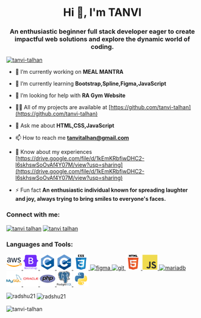 <h1 align="center">Hi 👋, I'm TANVI</h1>
<h3 align="center">An enthusiastic beginner full stack developer eager to create impactful web solutions and explore the dynamic world of coding.</h3>

<p align="left"> <a href="https://github.com/ryo-ma/github-profile-trophy"><img src="https://github-profile-trophy.vercel.app/?username=tanvi-talhan" alt="tanvi-talhan" /></a> </p>

- 🔭 I’m currently working on **MEAL MANTRA**

- 🌱 I’m currently learning **Bootstrap,Spline,Figma,JavaScript**

- 🤝 I’m looking for help with **RA Gym Website**

- 👨‍💻 All of my projects are available at [https://github.com/tanvi-talhan](https://github.com/tanvi-talhan)

- 💬 Ask me about **HTML,CSS,JavaScript**

- 📫 How to reach me **tanvitalhan@gmail.com**

- 📄 Know about my experiences [https://drive.google.com/file/d/1kEmKRbfiwDHC2-l6skhswSoOvAf4Y07M/view?usp=sharing](https://drive.google.com/file/d/1kEmKRbfiwDHC2-l6skhswSoOvAf4Y07M/view?usp=sharing)

- ⚡ Fun fact **An enthusiastic individual known for spreading laughter and joy, always trying to bring smiles to everyone's faces.**

<h3 align="left">Connect with me:</h3>
<p align="left">
<a href="https://linkedin.com/in/tanvi talhan" target="blank"><img align="center" src="https://raw.githubusercontent.com/rahuldkjain/github-profile-readme-generator/master/src/images/icons/Social/linked-in-alt.svg" alt="tanvi talhan" height="30" width="40" /></a>
<a href="https://www.leetcode.com/tanvi talhan" target="blank"><img align="center" src="https://raw.githubusercontent.com/rahuldkjain/github-profile-readme-generator/master/src/images/icons/Social/leet-code.svg" alt="tanvi talhan" height="30" width="40" /></a>
</p>

<h3 align="left">Languages and Tools:</h3>
<p align="left"> <a href="https://aws.amazon.com" target="_blank" rel="noreferrer"> <img src="https://raw.githubusercontent.com/devicons/devicon/master/icons/amazonwebservices/amazonwebservices-original-wordmark.svg" alt="aws" width="40" height="40"/> </a> <a href="https://getbootstrap.com" target="_blank" rel="noreferrer"> <img src="https://raw.githubusercontent.com/devicons/devicon/master/icons/bootstrap/bootstrap-plain-wordmark.svg" alt="bootstrap" width="40" height="40"/> </a> <a href="https://www.cprogramming.com/" target="_blank" rel="noreferrer"> <img src="https://raw.githubusercontent.com/devicons/devicon/master/icons/c/c-original.svg" alt="c" width="40" height="40"/> </a> <a href="https://www.w3schools.com/cpp/" target="_blank" rel="noreferrer"> <img src="https://raw.githubusercontent.com/devicons/devicon/master/icons/cplusplus/cplusplus-original.svg" alt="cplusplus" width="40" height="40"/> </a> <a href="https://www.w3schools.com/css/" target="_blank" rel="noreferrer"> <img src="https://raw.githubusercontent.com/devicons/devicon/master/icons/css3/css3-original-wordmark.svg" alt="css3" width="40" height="40"/> </a> <a href="https://www.figma.com/" target="_blank" rel="noreferrer"> <img src="https://www.vectorlogo.zone/logos/figma/figma-icon.svg" alt="figma" width="40" height="40"/> </a> <a href="https://git-scm.com/" target="_blank" rel="noreferrer"> <img src="https://www.vectorlogo.zone/logos/git-scm/git-scm-icon.svg" alt="git" width="40" height="40"/> </a> <a href="https://www.w3.org/html/" target="_blank" rel="noreferrer"> <img src="https://raw.githubusercontent.com/devicons/devicon/master/icons/html5/html5-original-wordmark.svg" alt="html5" width="40" height="40"/> </a> <a href="https://developer.mozilla.org/en-US/docs/Web/JavaScript" target="_blank" rel="noreferrer"> <img src="https://raw.githubusercontent.com/devicons/devicon/master/icons/javascript/javascript-original.svg" alt="javascript" width="40" height="40"/> </a> <a href="https://mariadb.org/" target="_blank" rel="noreferrer"> <img src="https://www.vectorlogo.zone/logos/mariadb/mariadb-icon.svg" alt="mariadb" width="40" height="40"/> </a> <a href="https://www.mysql.com/" target="_blank" rel="noreferrer"> <img src="https://raw.githubusercontent.com/devicons/devicon/master/icons/mysql/mysql-original-wordmark.svg" alt="mysql" width="40" height="40"/> </a> <a href="https://www.oracle.com/" target="_blank" rel="noreferrer"> <img src="https://raw.githubusercontent.com/devicons/devicon/master/icons/oracle/oracle-original.svg" alt="oracle" width="40" height="40"/> </a> <a href="https://www.php.net" target="_blank" rel="noreferrer"> <img src="https://raw.githubusercontent.com/devicons/devicon/master/icons/php/php-original.svg" alt="php" width="40" height="40"/> </a> <a href="https://www.postgresql.org" target="_blank" rel="noreferrer"> <img src="https://raw.githubusercontent.com/devicons/devicon/master/icons/postgresql/postgresql-original-wordmark.svg" alt="postgresql" width="40" height="40"/> </a> <a href="https://www.python.org" target="_blank" rel="noreferrer"> <img src="https://raw.githubusercontent.com/devicons/devicon/master/icons/python/python-original.svg" alt="python" width="40" height="40"/> </a> </p>

<p><img align="left" src="https://github-readme-stats.vercel.app/api/top-langs?username=radshu21&show_icons=true&locale=en&layout=compact" alt="radshu21" /></p>

<p>&nbsp;<img align="center" src="https://github-readme-stats.vercel.app/api?username=radshu21&show_icons=true&locale=en" alt="radshu21" /></p>

<p><img align="center" src="https://github-readme-streak-stats.herokuapp.com/?user=tanvi-talhan&" alt="tanvi-talhan" /></p>
